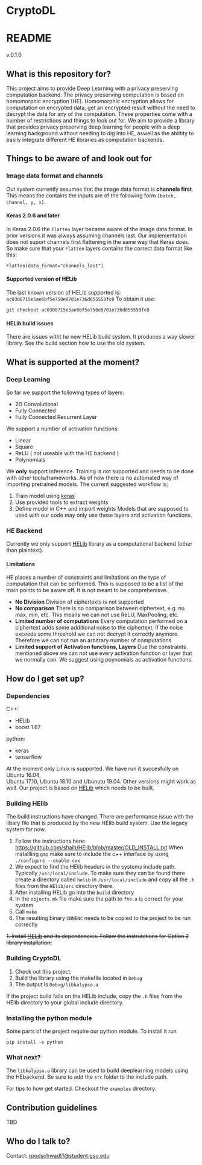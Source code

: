 
# CryptoDL

# README 
v.0.1.0

## What is this repository for? ##

This project aims to provide Deep Learning with a privacy preserving computation
backend. The privacy preserving computation is based on homomorphic encryption
(HE). Homomorphic encryption allows for computation on encrypted data, get an
encrypted result without the need to decrypt the data for any of the computation.
These properties come with a number of restrictions and things to look out for.
We aim to provide a library that provides privacy preserving deep learning for
people with a deep learning background without needing to dig into HE, aswell as
the abiltity to easily integrate different HE libraries as computation backends. 


## Things to be aware of and look out for ##

### Image data format and channels  ###

Out system currently assumes that the image data format is **channels first**.
This means the contains the inputs are of the following form 
`[batch, channel, y, x]`. 

#### Keras 2.0.6 and later ####

In Keras 2.0.6 the `Flatten` layer became aware of the image data format. In
prior versions it was always assuming channels last. Our implementation does 
not suport channels first flattening in the same way that Keras does. So make
sure that your `Flatten` layers contains the correct data format like this:

```
Flatten(data_format="channels_last")
```
 
#### Supported version of HELib ####

The last known version of HELib supported is: `ac0308715e5ae6bf5e750e8701e736d855550fc8`
To obtain it use:

```
git checkout ac0308715e5ae6bf5e750e8701e736d855550fc8
```
#### HELib build issues #### 

There are issues witht he new HELib build system. It produces a way slower library.
See the build section how to use the old system.

 
## What is supported at the moment? ##




### Deep Learning

So far we support the following types of layers:

- 2D Convolutional
- Fully Connected
- Fully Connected Recurrent Layer

We support a number of activation functions:
- Linear
- Square
- ReLU ( not useable with the HE backend )
- Polynomials 

We **only** support inference. Training is not supported and needs to be done
with other tools/frameworks. As of now there is no automated way of importing 
pretrained models. The current suggested workflow is: 
1. Train model using [keras](https://keras.io/)
2. Use provided tools to extract weights
3. Define model in C++ and import weights
Models that are supposed to used with our code may only use these layers and
activation functions.
  

### HE Backend

Currently we only support [HELib](https://github.com/shaih/HElib) library as a 
computational backend (other than plaintext).

#### Limitations

HE places a number of constraints and limitations on the type of computation
that can be performed. This is supposed to be a list of the main points to 
be aware off. It is not meant to be comprehenisve.

- **No Division** Division of ciphertexts is not supported
- **No comparison** There is no comparison between ciphertext, e.g. no max,
min, etc. This means we can not use ReLU, MaxPooling, etc. 
- **Limited number of computations** Every computation performed on a 
ciphertext adds some additional noise to the ciphertext. If the noise 
exceeds some threshold we can not decrypt it correctly anymore. Therefore we
can not run an arbitrary number of computations
- **Limited support of Activation functions, Layers** Due the constraints 
mentioned above we can not use every activation function or layer that we 
normally can. We suggest using poynomials as activation functions. 

## How do I get set up? ##

### Dependencies ##



C++:
 - HELib
 - boost 1.67

python:
 - keras
 - tenserflow


At the moment only Linux is supported. We have run it succesfully on Ubuntu 16.04,  
Ubuntu 17.10, Ubuntu 18.10 and Ubunutu 19.04. Other versions might work as well. 
Our project is based on [HELib](https://github.com/shaih/HElib) which needs to be
built. 

### Building HElib

The build instructions have changed. There are performance issue with the libary 
file that is produced by the new HElib build system. Use the legacy system for
now. 

1. Follow the instructions here: https://github.com/shaih/HElib/blob/master/OLD_INSTALL.txt
When  installling `gmp` make sure to include the c++ interface by using ` ./configure --enable-cxx `
2. We expect to find the HElib headers in the systems include path. Typically 
 `/usr/local/include`. To make sure they can be found there create a directory called
`helib` in `/usr/local/include` and copy all the `.h` files from the `HElib/src` 
directory there.
3. After installing HELib go into the `build` directory
4. In the `objects.mk` file make sure the path to `fhe.a` is correct for your system
5. Call `make`
6. The resulting binary `CNNENC` needs to be copied to the project to be run correctly

~~1. Install [HELib](https://github.com/shaih/HElib) and its dependencies. Follow the instrutctions for Option 2 library installation.~~

### Building CryptoDL

1. Check out this project.
2. Build the library using the makefile located in `Debug`
3. The output is `Debug/libkalypso.a`

If the project build fails on the HELib include, copy the `.h` files from the HElib directory to your global include directory.

### Installing the python module

Some parts of the project require our python module. To install it run

`pip install -e python`



### What next?

The `libkalypso.a` library can be used to build deeplearning models using the HEbackend. Be sure to add the `src` folder to the include path.

For tips to how get started. Checkout the `examples` directory.


## Contribution guidelines ##

TBD

## Who do I talk to? ##
Contact: rpodschwadt1@student.gsu.edu
